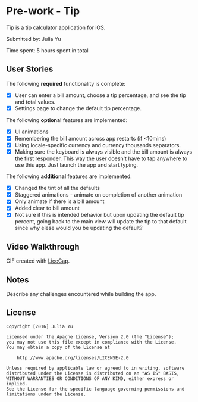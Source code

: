 # Pre-work - Tip

Tip is a tip calculator application for iOS.

Submitted by: Julia Yu

Time spent: 5 hours spent in total

## User Stories

The following **required** functionality is complete:

* [x] User can enter a bill amount, choose a tip percentage, and see the tip and total values.
* [x] Settings page to change the default tip percentage.

The following **optional** features are implemented:
* [x] UI animations
* [x] Remembering the bill amount across app restarts (if <10mins)
* [x] Using locale-specific currency and currency thousands separators.
* [x] Making sure the keyboard is always visible and the bill amount is always the first responder. This way the user doesn't have to tap anywhere to use this app. Just launch the app and start typing.

The following **additional** features are implemented:

- [x] Changed the tint of all the defaults
- [x] Staggered animations - animate on completion of another animation
- [x] Only animate if there is a bill amount
- [x] Added clear to bill amount
- [x] Not sure if this is intended behavior but upon updating the default tip percent, going back to the main view will update the tip to that default since why elese would you be updating the default?

## Video Walkthrough


GIF created with [LiceCap](http://www.cockos.com/licecap/).

## Notes

Describe any challenges encountered while building the app.

## License

    Copyright [2016] Julia Yu

    Licensed under the Apache License, Version 2.0 (the "License");
    you may not use this file except in compliance with the License.
    You may obtain a copy of the License at

        http://www.apache.org/licenses/LICENSE-2.0

    Unless required by applicable law or agreed to in writing, software
    distributed under the License is distributed on an "AS IS" BASIS,
    WITHOUT WARRANTIES OR CONDITIONS OF ANY KIND, either express or implied.
    See the License for the specific language governing permissions and
    limitations under the License.
